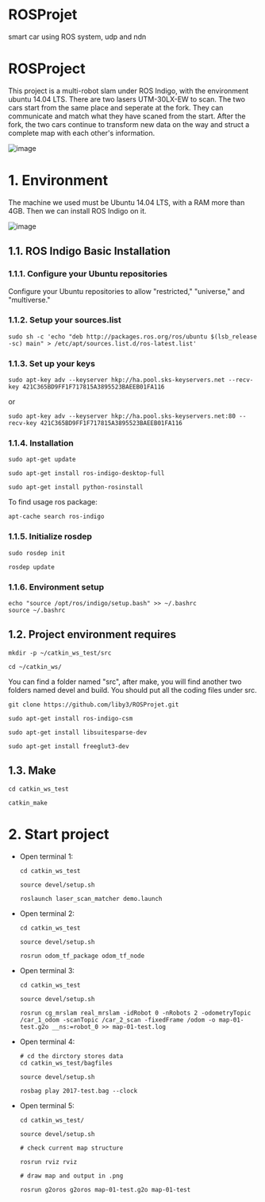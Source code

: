 # ROSProjet
smart car using ROS system, udp and ndn
# ROSProject
This project is a multi-robot slam under ROS Indigo, with the environment ubuntu 14.04 LTS. There are two lasers UTM-30LX-EW to scan. The two cars start from the same place and seperate at the fork. They can communicate and match what they have scaned from the start. After the fork, the two cars continue to transform new data on the way and struct a complete map with each other's information.

![image](https://github.com/liby3/ROSProjet/mrslam/photos/car.jpg)

# 1.	Environment
The machine we used must be Ubuntu 14.04 LTS, with a RAM more than 4GB. Then we can install ROS Indigo on it.

![image](https://github.com/liby3/ROSProjet/mrslam/photos/laser.jpg)

## 1.1.	ROS Indigo Basic Installation

### 1.1.1.	Configure your Ubuntu repositories
Configure your Ubuntu repositories to allow "restricted," "universe," and "multiverse."

###	1.1.2.	Setup your sources.list

	sudo sh -c 'echo "deb http://packages.ros.org/ros/ubuntu $(lsb_release -sc) main" > /etc/apt/sources.list.d/ros-latest.list'

### 1.1.3.	Set up your keys

	sudo apt-key adv --keyserver hkp://ha.pool.sks-keyservers.net --recv-key 421C365BD9FF1F717815A3895523BAEEB01FA116

or

	sudo apt-key adv --keyserver hkp://ha.pool.sks-keyservers.net:80 --recv-key 421C365BD9FF1F717815A3895523BAEEB01FA116

###	1.1.4.	Installation

	sudo apt-get update

	sudo apt-get install ros-indigo-desktop-full

	sudo apt-get install python-rosinstall

To find usage ros package:

	apt-cache search ros-indigo

###	1.1.5.	Initialize rosdep

	sudo rosdep init

	rosdep update

###	1.1.6.	Environment setup

	echo "source /opt/ros/indigo/setup.bash" >> ~/.bashrc
	source ~/.bashrc

## 1.2.	Project environment requires

	mkdir -p ~/catkin_ws_test/src

	cd ~/catkin_ws/

You can find a folder named "src", after make, you will find another two folders named devel and build. You should put all the coding files under src.

	git clone https://github.com/liby3/ROSProjet.git

	sudo apt-get install ros-indigo-csm

	sudo apt-get install libsuitesparse-dev

	sudo apt-get install freeglut3-dev

## 1.3.	Make

	cd catkin_ws_test

	catkin_make


# 2.	Start project
-	Open terminal 1:

		cd catkin_ws_test
	
		source devel/setup.sh

		roslaunch laser_scan_matcher demo.launch

-	Open terminal 2:

		cd catkin_ws_test

		source devel/setup.sh

		rosrun odom_tf_package odom_tf_node

-	Open terminal 3:

		cd catkin_ws_test

		source devel/setup.sh

		rosrun cg_mrslam real_mrslam -idRobot 0 -nRobots 2 -odometryTopic /car_1_odom -scanTopic /car_2_scan -fixedFrame /odom -o map-01-test.g2o __ns:=robot_0 >> map-01-test.log

-	Open terminal 4:

		# cd the dirctory stores data
		cd catkin_ws_test/bagfiles

		source devel/setup.sh

		rosbag play 2017-test.bag --clock


-	Open terminal 5:

		cd catkin_ws_test/

		source devel/setup.sh

		# check current map structure

		rosrun rviz rviz

		# draw map and output in .png

		rosrun g2oros g2oros map-01-test.g2o map-01-test